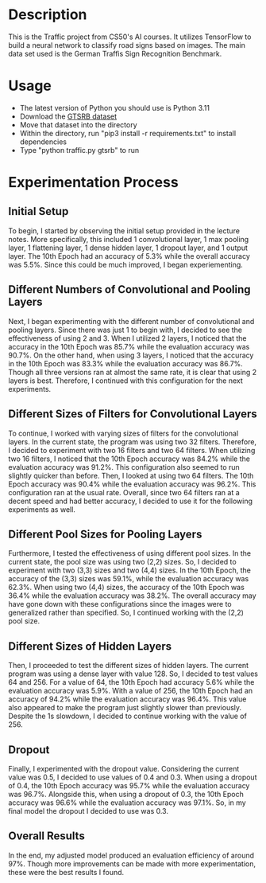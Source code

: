 # Description
This is the Traffic project from CS50's AI courses. It utilizes TensorFlow to build a neural network to classify road signs based on images. The main data set used is the German Traffis Sign Recognition Benchmark.

# Usage
* The latest version of Python you should use is Python 3.11
* Download the [GTSRB dataset](https://cdn.cs50.net/ai/2023/x/projects/5/gtsrb.zip)
* Move that dataset into the directory
* Within the directory, run "pip3 install -r requirements.txt" to install dependencies
* Type "python traffic.py gtsrb" to run

# Experimentation Process

## Initial Setup
To begin, I started by observing the initial setup provided in the lecture notes. More specifically, this included 1 convolutional layer, 1 max pooling layer, 1 flattening layer, 1 dense hidden layer, 1 dropout layer, and 1 output layer. The 10th Epoch had an accuracy of 5.3% while the overall accuracy was 5.5%. Since this could be much improved, I began experiementing.

## Different Numbers of Convolutional and Pooling Layers
Next, I began experimenting with the different number of convolutional and pooling layers. Since there was just 1 to begin with, I decided to see the effectiveness of using 2 and 3. When I utilized 2 layers, I noticed that the accuracy in the 10th Epoch was 85.7% while the evaluation accuracy was 90.7%. On the other hand, when using 3 layers, I noticed that the accuracy in the 10th Epoch was 83.3% while the evaluation accuracy was 86.7%. Though all three versions ran at almost the same rate, it is clear that using 2 layers is best. Therefore, I continued with this configuration for the next experiments.

## Different Sizes of Filters for Convolutional Layers
To continue, I worked with varying sizes of filters for the convolutional layers. In the current state, the program was using two 32 filters. Therefore, I decided to experiment with two 16 filters and two 64 filters. When utilizing two 16 filters, I noticed that the 10th Epoch accuracy was 84.2% while the evaluation accuracy was 91.2%. This configuration also seemed to run slightly quicker than before. Then, I looked at using two 64 filters. The 10th Epoch accuracy was 90.4% while the evaluation accuracy was 96.2%. This configuration ran at the usual rate. Overall, since two 64 filters ran at a decent speed and had better accuracy, I decided to use it for the following experiments as well.

## Different Pool Sizes for Pooling Layers
Furthermore, I tested the effectiveness of using different pool sizes. In the current state, the pool size was using two (2,2) sizes. So, I decided to experiment with two (3,3) sizes and two (4,4) sizes. In the 10th Epoch, the accuracy of the (3,3) sizes was 59.1%, while the evaluation accuracy was 62.3%. When using two (4,4) sizes, the accuracy of the 10th Epoch was 36.4% while the evaluation accuracy was 38.2%. The overall accuracy may have gone down with these configurations since the images were to generalized rather than specified. So, I continued working with the (2,2) pool size.

## Different Sizes of Hidden Layers
Then, I proceeded to test the different sizes of hidden layers. The current program was using a dense layer with value 128. So, I decided to test values 64 and 256. For a value of 64, the 10th Epoch had accuracy 5.6% while the evaluation accuracy was 5.9%. With a value of 256, the 10th Epoch had an accuracy of 94.2% while the evaluation accuracy was 96.4%. This value also appeared to make the program just slightly slower than previously. Despite the 1s slowdown, I decided to continue working with the value of 256.

## Dropout
Finally, I experimented with the dropout value. Considering the current value was 0.5, I decided to use values of 0.4 and 0.3. When using a dropout of 0.4, the 10th Epoch accuracy was 95.7% while the evaluation accuracy was 96.7%. Alongside this, when using a dropout of 0.3, the 10th Epoch accuracy was 96.6% while the evaluation accuracy was 97.1%. So, in my final model the dropout I decided to use was 0.3.

## Overall Results
In the end, my adjusted model produced an evaluation efficiency of around 97%. Though more improvements can be made with more experimentation, these were the best results I found. 
